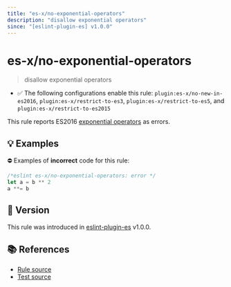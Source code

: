 ```yaml
---
title: "es-x/no-exponential-operators"
description: "disallow exponential operators"
since: "[eslint-plugin-es] v1.0.0"
---
```


# es-x/no-exponential-operators
> disallow exponential operators

- ✅ The following configurations enable this rule: `plugin:es-x/no-new-in-es2016`, `plugin:es-x/restrict-to-es3`, `plugin:es-x/restrict-to-es5`, and `plugin:es-x/restrict-to-es2015`

This rule reports ES2016 [exponential operators](https://github.com/rwaldron/exponentiation-operator#readme) as errors.

## 💡 Examples

⛔ Examples of **incorrect** code for this rule:

<eslint-playground type="bad">

```js
/*eslint es-x/no-exponential-operators: error */
let a = b ** 2
a **= b
```

</eslint-playground>

## 🚀 Version

This rule was introduced in [eslint-plugin-es] v1.0.0.

[eslint-plugin-es]: https://github.com/mysticatea/eslint-plugin-es

## 📚 References

- [Rule source](https://github.com/eslint-community/eslint-plugin-es-x/blob/master/lib/rules/no-exponential-operators.js)
- [Test source](https://github.com/eslint-community/eslint-plugin-es-x/blob/master/tests/lib/rules/no-exponential-operators.js)
